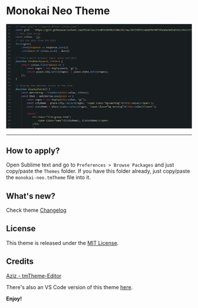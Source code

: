 # Monokai Neo Theme

![monokai-neo-preview](https://raw.githubusercontent.com/awran5/monokai-neo/sublime-text-3/preview.png)


***

## How to apply?

Open Sublime text and go to `Preferences > Browse Packages` and just copy/paste the `Themes` folder. 
If you have this folder already, just copy/paste the `monokai-neo.tmTheme` file into it.


## What's new?

Check theme [Changelog](https://github.com/awran5/monokai-neo/sublime-text-3/CHANGELOG.md)

## License

This theme is released under the [MIT License](https://github.com/awran5/monokai-neo/sublime-text-3/LICENSE).

## Credits

[Aziz - tmTheme-Editor](https://github.com/aziz/tmTheme-Editor)

There's also an VS Code version of this theme [here](https://github.com/awran5/monokai-neo/blob/master/).

**Enjoy!**

